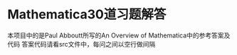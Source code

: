 # Mathematica30道习题解答
本项目中的是Paul Abboutt所写的An Overview of Mathematica中的参考答案及代码
答案代码请看src文件中，每问之间以空行做间隔
